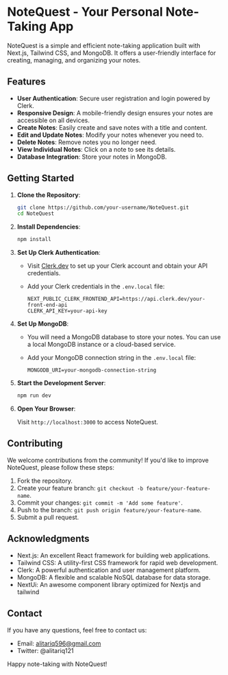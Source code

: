 
# NoteQuest - Your Personal Note-Taking App

NoteQuest is a simple and efficient note-taking application built with Next.js, Tailwind CSS, and MongoDB. It offers a user-friendly interface for creating, managing, and organizing your notes.


## Features

- **User Authentication**: Secure user registration and login powered by Clerk.
- **Responsive Design**: A mobile-friendly design ensures your notes are accessible on all devices.
- **Create Notes**: Easily create and save notes with a title and content.
- **Edit and Update Notes**: Modify your notes whenever you need to.
- **Delete Notes**: Remove notes you no longer need.
- **View Individual Notes**: Click on a note to see its details.
- **Database Integration**: Store your notes in MongoDB.

## Getting Started

1. **Clone the Repository**:

   ```bash
   git clone https://github.com/your-username/NoteQuest.git
   cd NoteQuest
   ```

2. **Install Dependencies**:

   ```bash
   npm install
   ```

3. **Set Up Clerk Authentication**:

   - Visit [Clerk.dev](https://clerk.dev) to set up your Clerk account and obtain your API credentials.
   - Add your Clerk credentials in the `.env.local` file:

     ```plaintext
     NEXT_PUBLIC_CLERK_FRONTEND_API=https://api.clerk.dev/your-front-end-api
     CLERK_API_KEY=your-api-key
     ```

4. **Set Up MongoDB**:

   - You will need a MongoDB database to store your notes. You can use a local MongoDB instance or a cloud-based service.
   - Add your MongoDB connection string in the `.env.local` file:

     ```plaintext
     MONGODB_URI=your-mongodb-connection-string
     ```

5. **Start the Development Server**:

   ```bash
   npm run dev
   ```

6. **Open Your Browser**:

   Visit `http://localhost:3000` to access NoteQuest.

## Contributing

We welcome contributions from the community! If you'd like to improve NoteQuest, please follow these steps:

1. Fork the repository.
2. Create your feature branch: `git checkout -b feature/your-feature-name`.
3. Commit your changes: `git commit -m 'Add some feature'`.
4. Push to the branch: `git push origin feature/your-feature-name`.
5. Submit a pull request.



## Acknowledgments

- Next.js: An excellent React framework for building web applications.
- Tailwind CSS: A utility-first CSS framework for rapid web development.
- Clerk: A powerful authentication and user management platform.
- MongoDB: A flexible and scalable NoSQL database for data storage.
- NextUi: An awesome component library optimized for Nextjs and tailwind

## Contact

If you have any questions, feel free to contact us:

- Email: alitariq596@gmail.com
- Twitter: @alitariq121

Happy note-taking with NoteQuest!
```

